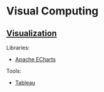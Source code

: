 # Visual Computing
## [Visualization](Visualization/README.md)
Libraries:
- [Apache ECharts](Visualization/Libraries/ECharts/README.md)

Tools:
- [Tableau](Visualization/Tools/Tableau.md)